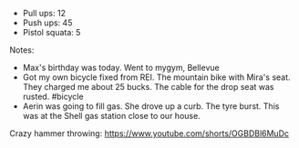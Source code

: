 - Pull ups: 12
- Push ups: 45
- Pistol squata: 5

Notes:
- Max's birthday was today. Went to mygym, Bellevue
- Got my own bicycle fixed from REI. The mountain bike with Mira's seat. They charged me about 25 bucks. The cable for the drop seat was rusted. #bicycle
- Aerin was going to fill gas. She drove up a curb. The tyre burst. This was at the Shell gas station close to our house.

Crazy hammer throwing:
https://www.youtube.com/shorts/OGBDBl6MuDc
